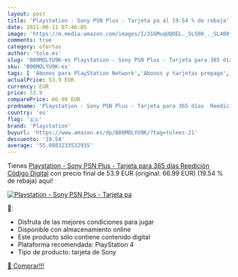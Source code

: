 ```yaml
---
layout: post
title: 'Playstation - Sony PSN Plus - Tarjeta pa al 19.54 % de rebaja'
date: 2021-06-11 07:46:05
image: 'https://m.media-amazon.com/images/I/31GMuqUQOEL._SL500_._SL400_.jpg'
comments: true
category: ofertas
author: 'tole.es'
slug: 'B00MOLYU9K-es Playstation - Sony PSN Plus - Tarjeta para 365 días...'
sku: 'B00MOLYU9K-es'
tags: [ 'Abonos para PlayStation Network','Abonos y tarjetas prepago','PlayStation Network','Videojuegos','playstation', ]
actualPrice: 53.9 EUR
currency: EUR
price: 53.9
comparePrice: 66.99 EUR
prodname: 'Playstation - Sony PSN Plus - Tarjeta para 365 días  Reedición  Código Digital'
country: 'es'
flag: '🇪🇸'
brand: 'Playstation'
buyurl: 'https://www.amazon.es/dp/B00MOLYU9K/?tag=tolees-21'
descuento: '19.54'
average: '55.0883233532935'
---
```


Tienes [Playstation - Sony PSN Plus - Tarjeta para 365 días  Reedición  Código Digital](https://www.amazon.es/dp/B00MOLYU9K/?tag=tolees-21) con precio final de  53.9 EUR (original: 66.99 EUR) (19.54 %  de rebaja) aqui!

[![Playstation - Sony PSN Plus - Tarjeta pa](https://m.media-amazon.com/images/I/31GMuqUQOEL._SL500_._SL400_.jpg)](https://www.amazon.es/dp/B00MOLYU9K/?tag=tolees-21)

🔎:

- Disfruta de las mejores condiciones para jugar
- Disponible con almacenamiento online
- Este producto sólo contiene contenido digital
- Plataforma recomendada: PlayStation 4
- Tipo de producto: tarjeta de Sony

[🛒 Comprar!!!](https://www.amazon.es/dp/B00MOLYU9K/?tag=tolees-21)
